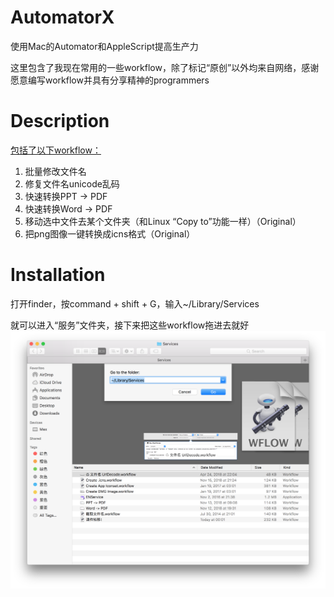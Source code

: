 # AutomatorX
使用Mac的Automator和AppleScript提高生产力

这里包含了我现在常用的一些workflow，除了标记“原创”以外均来自网络，感谢愿意编写workflow并具有分享精神的programmers



# Description

<u>包括了以下workflow：</u>

1. 批量修改文件名
2. 修复文件名unicode乱码
3. 快速转换PPT -> PDF
4. 快速转换Word -> PDF
5. 移动选中文件去某个文件夹（和Linux “Copy to”功能一样）（Original）
6. 把png图像一键转换成icns格式（Original）




# Installation

打开finder，按command + shift + G，输入~/Library/Services

就可以进入“服务”文件夹，接下来把这些workflow拖进去就好
![image](https://github.com/max-yeah/AutormatorX/blob/master/image/folder.png)
